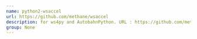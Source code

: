 ```yaml
---
name: python2-wsaccel
url: https://github.com/methane/wsaccel
description: for ws4py and AutobahnPython. URL : https://github.com/methane/wsaccel Groups : None
group: None
---
```

